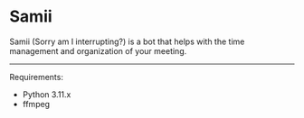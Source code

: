 # Samii

Samii (Sorry am I interrupting?) is a bot that helps with the time management and organization of your meeting.

---

Requirements:

* Python 3.11.x
* ffmpeg
